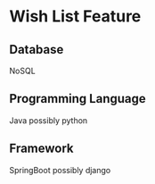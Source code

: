 # Wish List Feature

## Database
NoSQL

## Programming Language
Java
possibly python

## Framework
SpringBoot
possibly django

